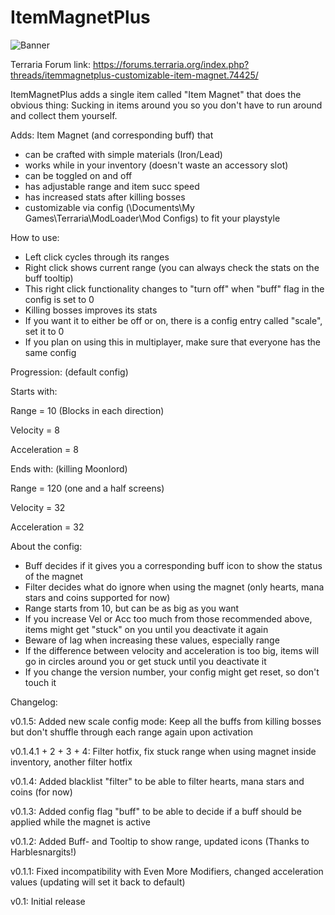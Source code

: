 # ItemMagnetPlus

![Banner](https://raw.githubusercontent.com/direwolf420/ItemMagnetPlus/master/banner.png)

Terraria Forum link: https://forums.terraria.org/index.php?threads/itemmagnetplus-customizable-item-magnet.74425/

ItemMagnetPlus adds a single item called "Item Magnet" that does the obvious thing: Sucking in items around you so you don't have to run around and collect them yourself.

Adds:
Item Magnet (and corresponding buff) that
* can be crafted with simple materials (Iron/Lead)
* works while in your inventory (doesn't waste an accessory slot)
* can be toggled on and off
* has adjustable range and item succ speed
* has increased stats after killing bosses
* customizable via config (\Documents\My Games\Terraria\ModLoader\Mod Configs) to fit your playstyle

How to use:
* Left click cycles through its ranges
* Right click shows current range (you can always check the stats on the buff tooltip)
* This right click functionality changes to "turn off" when "buff" flag in the config is set to 0
* Killing bosses improves its stats
* If you want it to either be off or on, there is a config entry called "scale", set it to 0
* If you plan on using this in multiplayer, make sure that everyone has the same config

Progression: (default config)

 Starts with:

 Range = 10 (Blocks in each direction)

 Velocity = 8

 Acceleration = 8



Ends with: (killing Moonlord)

 Range = 120 (one and a half screens)

 Velocity = 32

 Acceleration = 32


 About the config:
* Buff decides if it gives you a corresponding buff icon to show the status of the magnet
* Filter decides what do ignore when using the magnet (only hearts, mana stars and coins supported for now)
* Range starts from 10, but can be as big as you want
* If you increase Vel or Acc too much from those recommended above, items might get "stuck" on you until you deactivate it again
* Beware of lag when increasing these values, especially range
* If the difference between velocity and acceleration is too big, items will go in circles around you or get stuck until you deactivate it
* If you change the version number, your config might get reset, so don't touch it 


 Changelog:
 
 v0.1.5: Added new scale config mode: Keep all the buffs from killing bosses but don't shuffle through each range again upon activation

 v0.1.4.1 + 2 + 3 + 4: Filter hotfix, fix stuck range when using magnet inside inventory, another filter hotfix
 
 v0.1.4: Added blacklist "filter" to be able to filter hearts, mana stars and coins (for now)

 v0.1.3: Added config flag "buff" to be able to decide if a buff should be applied while the magnet is active

 v0.1.2: Added Buff- and Tooltip to show range, updated icons (Thanks to Harblesnargits!)

 v0.1.1: Fixed incompatibility with Even More Modifiers, changed acceleration values (updating will set it back to default)

 v0.1: Initial release
